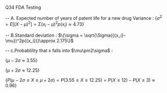 Q34 FDA Testing

-- A. Expected number of years of patent life for a new drug 
Variance : 
$\{\sigma^2 = E[({X-\mu})^2] =\Sigma({{x_i}-\mu})^2p({x_i})\approx 4.73\}$  

-- B.Standard deviation : 
$\{\sigma = \sqrt{\Sigma({{x_i}-\mu})^2p({x_i})}\approx 2.175\}$


-- c.Probablility that x falls into $\mu\pm2\sigma\$ : 

$\{\mu-2\sigma\approx 3.55\}$ 

$\{\mu+2\sigma\approx 12.25\}$

$\{P(\mu-2\sigma\le X \le\mu+2\sigma)= P(3.55\le X \le 12.25)= P(X \le 12) - P(X \le 3) \approx 0.96\}$
